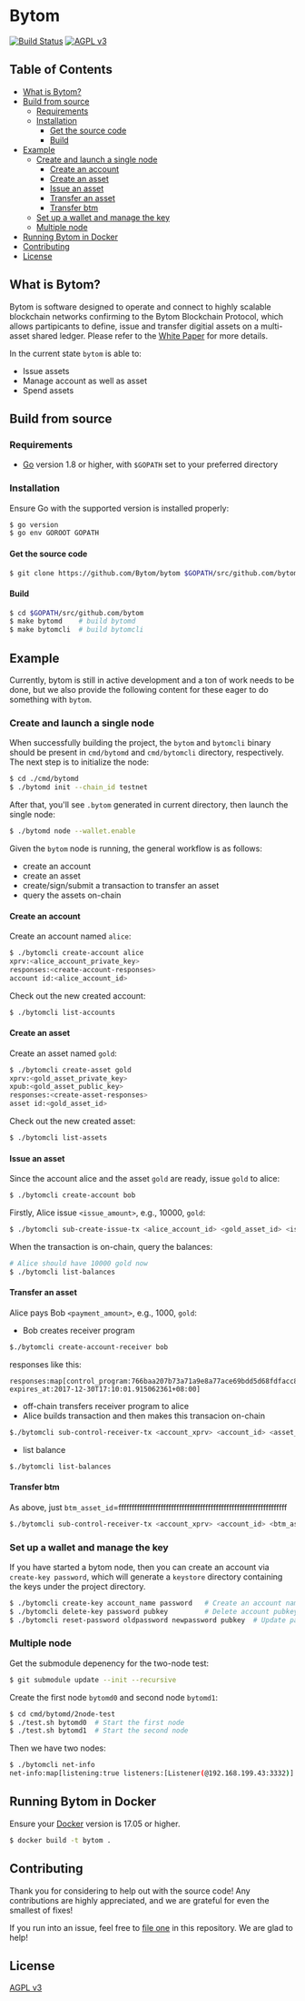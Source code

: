 Bytom
=====
[![Build Status](https://travis-ci.org/Bytom/bytom.svg)](https://travis-ci.org/Bytom/bytom)
[![AGPL v3](https://img.shields.io/badge/license-AGPL%20v3-brightgreen.svg)](./LICENSE)

## Table of Contents
<!-- vim-markdown-toc GFM -->

* [What is Bytom?](#what-is-bytom)
* [Build from source](#build-from-source)
  * [Requirements](#requirements)
  * [Installation](#installation)
    * [Get the source code](#get-the-source-code)
    * [Build](#build)
* [Example](#example)
  * [Create and launch a single node](#create-and-launch-a-single-node)
    * [Create an account](#create-an-account)
    * [Create an asset](#create-an-asset)
    * [Issue an asset](#issue-an-asset)
    * [Transfer an asset](#transfer-an-asset)
    * [Transfer btm](#transfer-btm)
  * [Set up a wallet and manage the key](#set-up-a-wallet-and-manage-the-key)
  * [Multiple node](#multiple-node)
* [Running Bytom in Docker](#running-bytom-in-docker)
* [Contributing](#contributing)
* [License](#license)

<!-- vim-markdown-toc -->

## What is Bytom?

Bytom is software designed to operate and connect to highly scalable blockchain networks confirming to the Bytom Blockchain Protocol, which allows partipicants to define, issue and transfer digitial assets on a multi-asset shared ledger. Please refer to the [White Paper](https://github.com/Bytom/wiki/blob/master/White-Paper/%E6%AF%94%E5%8E%9F%E9%93%BE%E6%8A%80%E6%9C%AF%E7%99%BD%E7%9A%AE%E4%B9%A6-%E8%8B%B1%E6%96%87%E7%89%88.md) for more details.

In the current state `bytom` is able to:

- Issue assets
- Manage account as well as asset
- Spend assets

## Build from source

### Requirements

- [Go](https://golang.org/doc/install) version 1.8 or higher, with `$GOPATH` set to your preferred directory

### Installation

Ensure Go with the supported version is installed properly:

```bash
$ go version
$ go env GOROOT GOPATH
```

#### Get the source code

``` bash
$ git clone https://github.com/Bytom/bytom $GOPATH/src/github.com/bytom
```

#### Build

``` bash
$ cd $GOPATH/src/github.com/bytom
$ make bytomd    # build bytomd
$ make bytomcli  # build bytomcli
```

## Example

Currently, bytom is still in active development and a ton of work needs to be done, but we also provide the following content for these eager to do something with `bytom`.

### Create and launch a single node

When successfully building the project, the `bytom` and `bytomcli` binary should be present in `cmd/bytomd` and `cmd/bytomcli` directory, respectively. The next step is to initialize the node:

```bash
$ cd ./cmd/bytomd
$ ./bytomd init --chain_id testnet
```

After that, you'll see `.bytom` generated in current directory, then launch the single node:

``` bash
$ ./bytomd node --wallet.enable
```

Given the `bytom` node is running, the general workflow is as follows:

- create an account
- create an asset
- create/sign/submit a transaction to transfer an asset
- query the assets on-chain


#### Create an account

Create an account named `alice`:

```bash
$ ./bytomcli create-account alice
xprv:<alice_account_private_key>
responses:<create-account-responses>
account id:<alice_account_id>
```

Check out the new created account:

```bash
$ ./bytomcli list-accounts
```

#### Create an asset

Create an asset named `gold`:

```bash
$ ./bytomcli create-asset gold
xprv:<gold_asset_private_key>
xpub:<gold_asset_public_key>
responses:<create-asset-responses>
asset id:<gold_asset_id>
```

Check out the new created asset:

```bash
$ ./bytomcli list-assets
```

#### Issue an asset

Since the account alice and the asset `gold` are ready, issue `gold` to alice:

```bash
$ ./bytomcli create-account bob
```

Firstly, Alice issue `<issue_amount>`, e.g., 10000, `gold`:

```bash
$ ./bytomcli sub-create-issue-tx <alice_account_id> <gold_asset_id> <issue_amount> <gold_asset_private_key> <account_private_key>
```

When the transaction is on-chain, query the balances:

```bash
# Alice should have 10000 gold now
$ ./bytomcli list-balances
```

#### Transfer an asset

Alice pays Bob `<payment_amount>`, e.g., 1000, `gold`:
- Bob creates receiver program
```bash
$./bytomcli create-account-receiver bob
```
responses like this:
```
responses:map[control_program:766baa207b73a71a9e8a77ace69bdd5d68fdfacc841bfdd5d6e0057a331846c24ac222e35151ad696c00c0 expires_at:2017-12-30T17:10:01.915062361+08:00]
```
- off-chain transfers receiver program to alice
- Alice builds transaction and then makes this transacion on-chain
```bash
$./bytomcli sub-control-receiver-tx <account_xprv> <account_id> <asset_id> <spend_amount> <control_program>
```
- list balance
```bash
$./bytomcli list-balances
```

#### Transfer btm
As above, just `btm_asset_id`=ffffffffffffffffffffffffffffffffffffffffffffffffffffffffffffffff
```bash
$./bytomcli sub-control-receiver-tx <account_xprv> <account_id> <btm_asset_id> <spend_amount> <control_program>
```
### Set up a wallet and manage the key

If you have started a bytom node, then you can create an account via `create-key password`, which will generate a `keystore` directory containing the keys under the project directory.

```bash
$ ./bytomcli create-key account_name password   # Create an account named account_name using password
$ ./bytomcli delete-key password pubkey         # Delete account pubkey
$ ./bytomcli reset-password oldpassword newpassword pubkey  # Update password
```

### Multiple node

Get the submodule depenency for the two-node test:

```bash
$ git submodule update --init --recursive
```

Create the first node `bytomd0` and second node `bytomd1`:

```bash
$ cd cmd/bytomd/2node-test
$ ./test.sh bytomd0  # Start the first node
$ ./test.sh bytomd1  # Start the second node
```

Then we have two nodes:

```bash
$ ./bytomcli net-info
net-info:map[listening:true listeners:[Listener(@192.168.199.43:3332)] peers:[map[node_info:map[listen_addr:192.168.199.43:3333 version:0.1.2 other:[wire_version=0.6.2 p2p_version=0.5.0] pub_key:D6B76D1B4E9D7E4D81BA5FAAE9359302446488495A29D7E70AF84CDFEA186D66 moniker:anonymous network:bytom remote_addr:127.0.0.1:51036] is_outbound:false connection_status:map[RecvMonitor:map[Start:2017-10-30T13:45:47.18+08:00 Bytes:425130 AvgRate:27010 Progress:0 Active:true Idle:1.04e+09 Samples:42 InstRate:4591 CurRate:3540 PeakRate:114908 BytesRem:0 TimeRem:0 Duration:1.574e+10] Channels:[map[RecentlySent:5332 ID:64 SendQueueCapacity:100 SendQueueSize:0 Priority:5]] SendMonitor:map[Active:true Idle:1.24e+09 Bytes:16240 Samples:41 CurRate:125 AvgRate:1032 Progress:0 Start:2017-10-30T13:45:47.18+08:00 Duration:1.574e+10 InstRate:147 PeakRate:4375 BytesRem:0 TimeRem:0]]]]]
```

## Running Bytom in Docker

Ensure your [Docker](https://www.docker.com/) version is 17.05 or higher.

```bash
$ docker build -t bytom .
```

## Contributing

Thank you for considering to help out with the source code! Any contributions are highly appreciated, and we are grateful for even the smallest of fixes!

If you run into an issue, feel free to [file one](https://github.com/Bytom/bytom/issues/) in this repository. We are glad to help!

## License

[AGPL v3](./LICENSE)
